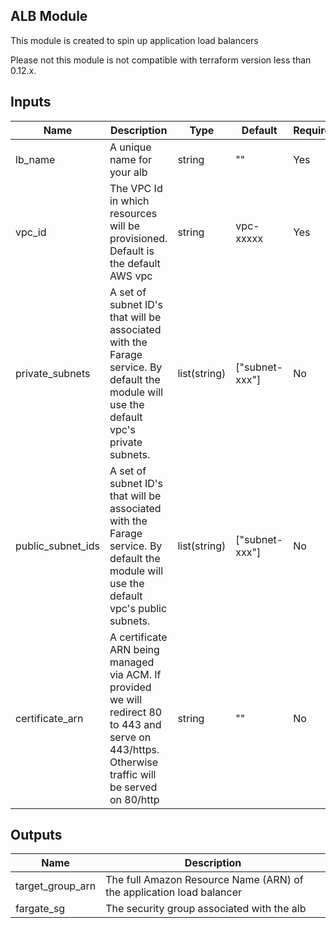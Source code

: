 ## ALB Module

This module is created to spin up application load balancers

Please not this module is not compatible with terraform version less than 0.12.x.

## Inputs

| Name | Description | Type | Default | Required |
|------|-----------------------------------------------------|--------|---------|----------|
|lb_name| A unique name for your alb | string | "" | Yes|
| vpc_id | The VPC Id in which resources will be provisioned. Default is the default AWS vpc | string | vpc-xxxxx | Yes |
| private_subnets | A set of subnet ID's that will be associated with the Farage service. By default the module will use the default vpc's private subnets. | list(string) | ["subnet-xxx"] | No |
| public_subnet_ids | A set of subnet ID's that will be associated with the Farage service. By default the module will use the default vpc's public subnets. | list(string) | ["subnet-xxx"] | No |
| certificate_arn | A certificate ARN being managed via ACM. If provided we will redirect 80 to 443 and serve on 443/https. Otherwise traffic will be served on 80/http | string | "" | No |

## Outputs


| Name | Description |
|------|-------------|
| target_group_arn | The full Amazon Resource Name (ARN) of the application load balancer |
| fargate_sg | The security group associated with the alb |